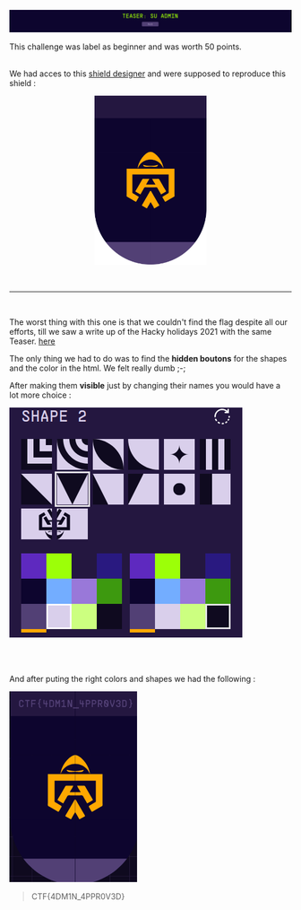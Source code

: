 ![](./img/banner.png)

This challenge was label as beginner and was worth 50 points.<br/> <br/>

We had acces to this [shield designer](https://portal.hackazon.org/#!/shielddesigner) and were supposed to reproduce this shield : 

<p align="center">
  <img src="./img/admin_shield.png" width="200"> 
</p>

<br/>

***
<br/>

The worst thing with this one is that we couldn't find the flag despite all our efforts, till we saw a write up of the Hacky holidays 2021 with the same Teaser. [here](https://youtu.be/hY446_xs-DE?t=56)

The only thing we had to do was to find the **hidden boutons** for the shapes and the color in the html. We felt really dumb ;-;

After making them **visible** just by changing their names you would have a lot more choice :

![](./img/shapes.png)

<br/><br/>

And after puting the right colors and shapes we had the following :

![](./img/flag.png)

> CTF{4DM1N_4PPR0V3D}
